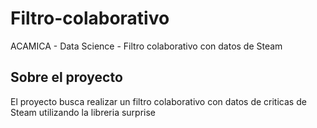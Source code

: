 # Filtro-colaborativo
ACAMICA - Data Science - Filtro colaborativo con datos de Steam

## Sobre el proyecto

El proyecto busca realizar un filtro colaborativo con datos de criticas de Steam utilizando la libreria surprise
